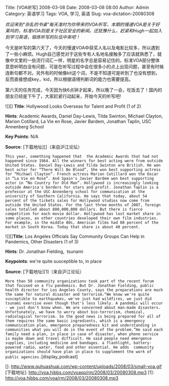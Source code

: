 Title: [VOA听写] 2008-03-08
Date: 2008-03-08 08:00
Author: Admin
Category: 英语学习
Tags: VOA, 学习, 英语
Slug: voa-dictation-20080308

*欢迎来到“杂乱的书桌”每天准时为你带来的VOA听写，本期的慢速VOA是关于好莱坞的，标准VOA则是关于社区安全的新闻。还犹豫什么，赶紧和Hugh一起加入到学习英语，锻炼听写的队伍中来吧！*  

今天是听写的第六天了，今天的慢速VOA中获奖人名以及电影比较多，所以遇到了一些小麻烦。Hugh自己感觉对于这些专有人名地名接触多了应该就熟悉了，就像中文里的一些流行词汇一样，明星的名字总是容易记住的。标准VOA部分整体意思听明白没有问题，可是在听写过程中会在很多小的点上出现问题，甚至有时候连断句都不对。另外有的时候像kit这个词，不是不知道可是听到了也没有想到，反而直接想成key，kid，所以根据语境判断词的能力也需要提高。  

第六天的任务完成，今天因为快6点钟才起来，所以晚了一会，吃饭去了！国内的朋友已经是下午了，大家赶紧行动起来，开始今天的听写吧!

  
![][] **Title**: Hollywood Looks Overseas for Talent and Profit (1 of
2)  
  
**Hints**: Academic Awards, Daniel Day-Lewis, Tilda Swinton, Michael
Clayton, Marion Cotillard, La Vie en Rose, Javier Bardem, Jonathan
Taplin, USC Annenberg School  
  
**Key Points**: N/A  
  
**Source**: [下载地址][]（来自沪江论坛）  
  
`This year, something happened that  the Academic Awards that had not happened since 1964. All the winners for best acting were from outside United States. Daniel Day-Lewis and Tilda Swinton are British. He won best actor for “There Will Be Blood”, She won best supporting actress for “Michael Clayton”. French actress Marion Cotillard won the Oscar in “La Vie en Rose”. And Spain's Javier Bardem won best supporting actor in “No Country for Old Man”. Hollywood is increasingly looking outside America's borders for stars and profit. Jonathan Taplin is a professor at the USC Annenberg school for communication at the university of Southern California. He says that today, about 54 percent of the tickets sales for Hollywood studios now come from outside the United States. For the last three months of 2007, foreign sales totalled about 880,000,000 dollars. But there is fierce competition for each movie dollar. Hollywood has lost market share in some places, as other countries developed their own film industries. For example, in the middle 80s, American films had 80 percent of the market in South Korea. Today that share is about 40 percent.`  
  
  
![][]**Title**: Los Angeles Officials Say Community Groups Can Help in
Pandemics, Other Disasters (1 of 3)  
  
**Hints**: Dr. Jonathan Fielding,&nbsp; tsunami  
  
**Keypoints**: we're quite susceptible to, in place  
  
**Source**: [下载地址][1]（来自沪江论坛）  
  
`More than 50 community organizations took part of the recent forum that focused on a flu pandemics. But Dr. Jonathan Fielding, public health director for Los Angeles County, says the preparations are much the same for natural disaster and terrorism.“We know we're quite susceptible to earthquakes, we've just had wildfires, we just did tsunami exercise even though that's less likely. A pandemic will occur - we just don't know when. We are concerned about man-made disasters. Unfortunately, we have to worry about bio-terrorism, chemical, radiological terrorism. So the good news is being prepared for all of them requires the same basic ingredients, which is a emergency communication plan, emergence preparedness kit and understanding in communities what you will do in the event of the problem.”He said each family need a plan, in place in case of disaster, when phone service is maybe down and travel difficult. He said people need emergence supplies, including medicine and bandages. a flashlight, battery-powered radio, water, food and other essential. He adds  community  organizations should have plan in place to supplement the work of public agencies.`[display\_podcast]

</p>

  []: http://www.quhuashuai.com/wp-content/uploads/2008/03/small-voa.gif
  [下载地址]: http://voa.hjbbs.com/voasp/rm/2008/03/20080308.mp3
  [1]: http://voa.hjbbs.com/voa/rm/2008/03/20080308.mp3
